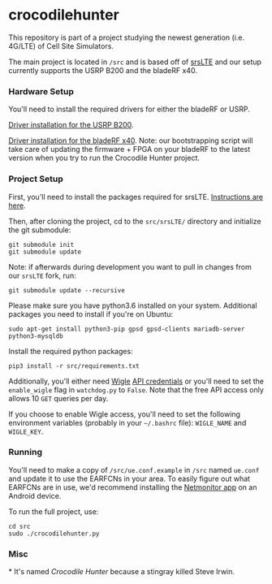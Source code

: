 # crocodilehunter

This repository is part of a project studying the newest generation (i.e. 4G/LTE) of Cell Site Simulators.

The main project is located in `/src` and is based off of [srsLTE](https://github.com/srsLTE/srsLTE) and our setup currently supports the USRP B200 and the bladeRF x40.

### Hardware Setup

You'll need to install the required drivers for either the bladeRF or USRP.

[Driver installation for the USRP B200](https://files.ettus.com/manual/page_install.html#install_linux).

[Driver installation for the bladeRF x40](https://github.com/Nuand/bladeRF/wiki/Getting-Started%3A-Linux#Easy_installation_for_Ubuntu_The_bladeRF_PPA). Note: our bootstrapping script will take care of updating the firmware + FPGA on your bladeRF to the latest version when you try to run the Crocodile Hunter project.

### Project Setup

First, you'll need to install the packages required for srsLTE. [Instructions are here](https://github.com/srsLTE/srsLTE#build-instructions).

Then, after cloning the project, cd to the `src/srsLTE/` directory and initialize the git submodule:
```
git submodule init
git submodule update
```
Note: if afterwards during development you want to pull in changes from our `srsLTE` fork, run:
```
git submodule update --recursive
```

Please make sure you have python3.6 installed on your system. Additional packages you need to install if you're on Ubuntu:
```
sudo apt-get install python3-pip gpsd gpsd-clients mariadb-server python3-mysqldb
```

Install the required python packages:
```
pip3 install -r src/requirements.txt
```

Additionally, you'll either need [Wigle](https://wigle.net/) [API credentials](https://api.wigle.net/) or you'll need to set the `enable_wigle` flag in `watchdog.py` to `False`. Note that the free API access only allows 10 `GET` queries per day.

If you choose to enable Wigle access, you'll need to set the following environment variables (probably in your `~/.bashrc` file): `WIGLE_NAME` and `WIGLE_KEY`.

### Running
You'll need to make a copy of `/src/ue.conf.example` in `/src` named `ue.conf` and update it to use the EARFCNs in your area. To easily figure out what EARFCNs are in use, we'd recommend installing the [Netmonitor app](https://play.google.com/store/apps/details?id=com.parizene.netmonitor) on an Android device.

To run the full project, use:

```
cd src
sudo ./crocodilehunter.py
```

### Misc

\* It's named *Crocodile Hunter* because a stingray killed Steve Irwin.
